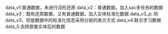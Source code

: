data_v1:普通数据，未进行词形还原
data_v2：普通数据，加入sac多任务的数据
data_v3：既有还原数据，又有普通数据，加入实体标准化数据
data_v3_p: 同data_v3，但是数据中的标准化信息采用分层的表示方式
data_v4:联合学习数据
data_5:去除嵌套实体后的数据